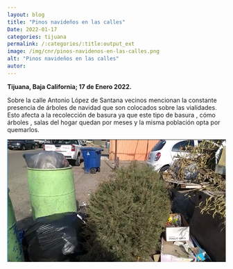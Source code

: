 ```yaml
---
layout: blog
title: "Pinos navideños en las calles"
Date: 2022-01-17
categories: tijuana
permalink: /:categories/:title:output_ext
image: /img/cnr/pinos-navidenos-en-las-calles.png
alt: "Pinos navideños en las calles"
autor:
---
```


**Tijuana, Baja California; 17 de Enero 2022.** 

Sobre la calle  Antonio López de Santana vecinos mencionan la constante presencia de árboles de navidad que son colocados sobre las vialidades.
Esto afecta a la recolección de basura ya que este tipo de basura , cómo árboles , salas del hogar quedan por meses y la misma población opta por quemarlos.


<div id="carouselExampleSlidesOnly" class="carousel slide" data-ride="carousel">
  <div class="carousel-inner">
    <div class="carousel-item active">
       <img class="d-block w-100" src="/img/cnr/pinos-navidenos-en-las-calles.png" loading="lazy"  alt="Pinos navideños en las calles">
    </div>
  </div>
</div>
